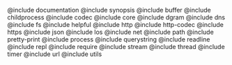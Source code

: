 @include documentation
@include synopsis
@include buffer
@include childprocess
@include codec
@include core
@include dgram
@include dns
@include fs
@include helpful
@include http
@include http-codec
@include https
@include json
@include los
@include net
@include path
@include pretty-print
@include process
@include querystring
@include readline
@include repl
@include require
@include stream
@include thread
@include timer
@include url
@include utils
